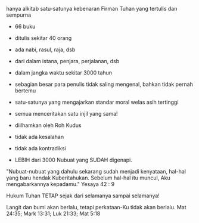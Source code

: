 hanya alkitab satu-satunya kebenaran Firman Tuhan yang tertulis dan sempurna

  * 66 buku
  * ditulis sekitar 40 orang
  * ada nabi, rasul, raja, dsb
  * dari dalam istana, penjara, perjalanan, dsb
  * dalam jangka waktu sekitar 3000 tahun
  * sebagian besar para penulis tidak saling mengenal, bahkan tidak pernah bertemu
  * satu-satunya yang mengajarkan standar moral welas asih tertinggi
  * semua menceritakan satu injil yang sama!

  * diilhamkan oleh Roh Kudus
  * tidak ada kesalahan
  * tidak ada kontradiksi

  * LEBIH dari 3000 Nubuat yang SUDAH digenapi.

"Nubuat-nubuat yang dahulu sekarang sudah menjadi kenyataan, hal-hal yang baru hendak Kuberitahukan. Sebelum hal-hal itu muncul, Aku mengabarkannya kepadamu." Yesaya 42 : 9


Hukum Tuhan TETAP sejak dari selamanya sampai selamanya!

Langit dan bumi akan berlalu, tetapi perkataan-Ku tidak akan berlalu.
Mat 24:35; Mark 13:31; Luk 21:33; Mat 5:18